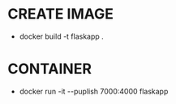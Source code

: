 # CREATE IMAGE

* docker build -t flaskapp .

# CONTAINER

* docker run -it --puplish 7000:4000 flaskapp 